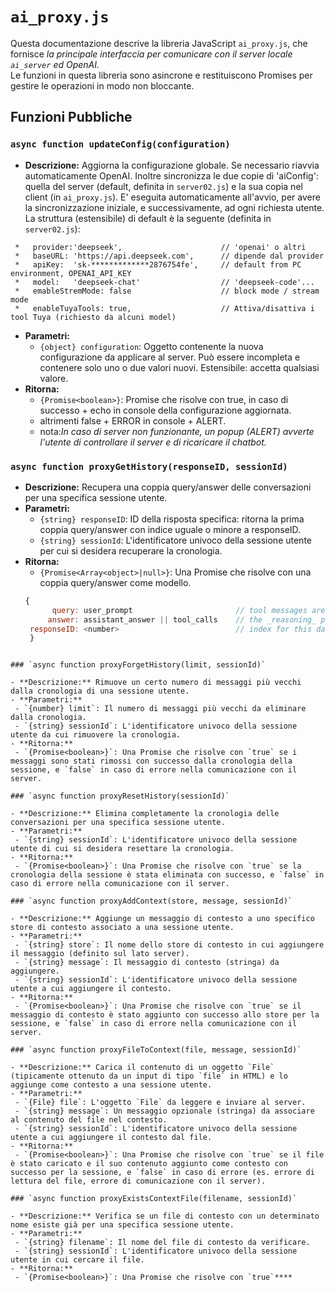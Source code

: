 # `ai_proxy.js`

Questa documentazione descrive la libreria JavaScript `ai_proxy.js`, che fornisce _la principale interfaccia per comunicare con il server locale `ai_server` ed OpenAI._ <br>
Le funzioni in questa libreria sono asincrone e restituiscono Promises per gestire le operazioni in modo non bloccante.

## Funzioni Pubbliche

### `async function updateConfig(configuration)`

- **Descrizione:** Aggiorna la configurazione globale. Se necessario riavvia automaticamente OpenAI.
 Inoltre sincronizza le due copie di 'aiConfig': quella del server (default, definita in `server02.js`) e la sua copia nel client (in `ai_proxy.js`). E' eseguita automaticamente all'avvio, per avere la sincronizzazione iniziale, e successivamente, ad ogni richiesta utente.<br>
 La struttura (estensibile) di default è la seguente (definita in `server02.js`):
```
 *   provider:'deepseek',                      // 'openai' o altri
 *   baseURL: 'https://api.deepseek.com',      // dipende dal provider
 *   apiKey:  'sk-*************2876754fe',     // default from PC environment, OPENAI_API_KEY 
 *   model:   'deepseek-chat'                  // 'deepseek-code'...
 *   emableStremMode: false                    // block mode / stream mode
 *   enableTuyaTools: true,                    // Attiva/disattiva i tool Tuya (richiesto da alcuni model)
```
- **Parametri:**
  - `{object} configuration`: Oggetto contenente la nuova configurazione da applicare al server. Può essere incompleta e contenere solo uno o due valori nuovi. Estensibile: accetta qualsiasi valore.
- **Ritorna:**
  - `{Promise<boolean>}`: Promise che risolve con true, in caso di successo + echo in console della configurazione aggiornata.
  -  altrimenti false + ERROR in console + ALERT.
  -   nota:_In caso di server non funzionante, un popup (ALERT) avverte l'utente di controllare il server e di ricaricare il chatbot._ 

### `async function proxyGetHistory(responseID, sessionId)`

- **Descrizione:** Recupera una coppia query/answer delle conversazioni per una specifica sessione utente.
- **Parametri:**
  - `{string} responseID`: ID della risposta specifica: ritorna la prima coppia  query/answer con indice uguale o minore a responseID.
  - `{string} sessionId`: L'identificatore univoco della sessione utente per cui si desidera recuperare la cronologia.
- **Ritorna:**
  - `{Promise<Array<object>|null>}`: Una Promise che risolve con una coppia query/answer come modello.
  ```js
  {
        query: user_prompt                       // tool messages are skipped
       answer: assistant_answer || tool_calls    // the _reasoning_ part is NOT stored in history
   responseID: <number>                          // index for this data: può essere < di responseID in input.
   }
 ```

### `async function proxyForgetHistory(limit, sessionId)`

- **Descrizione:** Rimuove un certo numero di messaggi più vecchi dalla cronologia di una sessione utente.
- **Parametri:**
  - `{number} limit`: Il numero di messaggi più vecchi da eliminare dalla cronologia.
  - `{string} sessionId`: L'identificatore univoco della sessione utente da cui rimuovere la cronologia.
- **Ritorna:**
  - `{Promise<boolean>}`: Una Promise che risolve con `true` se i messaggi sono stati rimossi con successo dalla cronologia della sessione, e `false` in caso di errore nella comunicazione con il server.

### `async function proxyResetHistory(sessionId)`

- **Descrizione:** Elimina completamente la cronologia delle conversazioni per una specifica sessione utente.
- **Parametri:**
  - `{string} sessionId`: L'identificatore univoco della sessione utente di cui si desidera resettare la cronologia.
- **Ritorna:**
  - `{Promise<boolean>}`: Una Promise che risolve con `true` se la cronologia della sessione è stata eliminata con successo, e `false` in caso di errore nella comunicazione con il server.

### `async function proxyAddContext(store, message, sessionId)`

- **Descrizione:** Aggiunge un messaggio di contesto a uno specifico store di contesto associato a una sessione utente.
- **Parametri:**
  - `{string} store`: Il nome dello store di contesto in cui aggiungere il messaggio (definito sul lato server).
  - `{string} message`: Il messaggio di contesto (stringa) da aggiungere.
  - `{string} sessionId`: L'identificatore univoco della sessione utente a cui aggiungere il contesto.
- **Ritorna:**
  - `{Promise<boolean>}`: Una Promise che risolve con `true` se il messaggio di contesto è stato aggiunto con successo allo store per la sessione, e `false` in caso di errore nella comunicazione con il server.

### `async function proxyFileToContext(file, message, sessionId)`

- **Descrizione:** Carica il contenuto di un oggetto `File` (tipicamente ottenuto da un input di tipo `file` in HTML) e lo aggiunge come contesto a una sessione utente.
- **Parametri:**
  - `{File} file`: L'oggetto `File` da leggere e inviare al server.
  - `{string} message`: Un messaggio opzionale (stringa) da associare al contenuto del file nel contesto.
  - `{string} sessionId`: L'identificatore univoco della sessione utente a cui aggiungere il contesto dal file.
- **Ritorna:**
  - `{Promise<boolean>}`: Una Promise che risolve con `true` se il file è stato caricato e il suo contenuto aggiunto come contesto con successo per la sessione, e `false` in caso di errore (es. errore di lettura del file, errore di comunicazione con il server).

### `async function proxyExistsContextFile(filename, sessionId)`

- **Descrizione:** Verifica se un file di contesto con un determinato nome esiste già per una specifica sessione utente.
- **Parametri:**
  - `{string} filename`: Il nome del file di contesto da verificare.
  - `{string} sessionId`: L'identificatore univoco della sessione utente in cui cercare il file.
- **Ritorna:**
  - `{Promise<boolean>}`: Una Promise che risolve con `true`****
